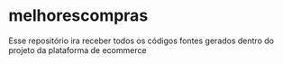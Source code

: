 # melhorescompras
Esse repositório ira receber todos os códigos fontes gerados dentro do projeto da plataforma de ecommerce
